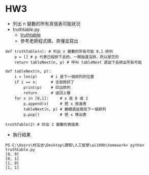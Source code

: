 # HW3
* 列出 n 變數的所有真值表可能狀況
* truthtable.py
    * [truthtable](https://github.com/www-abcdefg/ai109b/blob/main/homework/truthtable.py)
    * 參考老師程式碼，弄懂並寫出
```
def truthTable(n): # 列出 n 變數的所有可能 0,1 排列
	p = [] # p 代表已經排下去的，一開始還沒排，所以是空的
	return tableNext(n, p) # 呼叫 tableNext 遞迴下去排出所有可能

def tableNext(n, p):
	i = len(p)      # i 是下一個排列的位置
	if i == n:		# 全部排好了
		print(p)	# 印出排列
		return      # 返回上層
	for x in [0,1]:     # x 是 0 或 1
		p.append(x)		# 把 x 放進表
		tableNext(n, p)	# 繼續遞迴尋找下一個排列
		p.pop()			# 把 x 移出表

truthTable(2) # 印出 2 變數的真值表
``` 
* 執行結果
```
PS C:\Users\柯泓吉\Desktop\課程\人工智慧\ai109b\homework> python truthtable.py 
[0, 0]
[0, 1]
[1, 0]
[1, 1]
```
